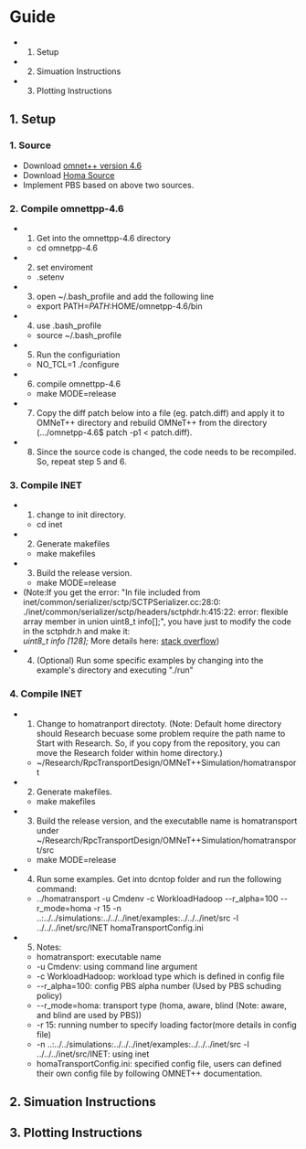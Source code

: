 # Guide
  - 1. Setup 
  - 2. Simuation Instructions  
  - 3. Plotting Instructions

## 1. Setup
### 1. Source
  - Download [omnet++ version 4.6](https://omnetpp.org/download/old.html)
  - Download [Homa Source](https://github.com/PlatformLab/HomaSimulation/tree/omnet_simulations/RpcTransportDesign/OMNeT%2B%2BSimulation)
  - Implement PBS based on above two sources. 
### 2. Compile omnettpp-4.6 
  - 1. Get into the omnettpp-4.6 directory
      - cd omnetpp-4.6 
  - 2. set enviroment
      -  .setenv
  - 3. open ~/.bash_profile and add the following line 
      - export PATH=$PATH:$HOME/omnetpp-4.6/bin 
  - 4. use .bash_profile 
      - source ~/.bash_profile
  - 5. Run the configuriation 
      -  NO_TCL=1 ./configure
  - 6. compile omnettpp-4.6
      - make MODE=release
  - 7. Copy the diff patch below into a file (eg. patch.diff) and apply
      it to OMNeT++ directory and rebuild OMNeT++ from the directory
      (.../omnetpp-4.6$ patch -p1 < patch.diff). 
  - 8. Since the source code is changed, the code needs to be 
      recompiled. So, repeat step 5 and 6. 
### 3. Compile INET
  - 1. change to init directory. 
      - cd inet 
  - 2. Generate makefiles
      - make makefiles 
  - 3. Build the release version. 
      - make MODE=release 
  - (Note:If you get the error: "In file included from 
    inet/common/serializer/sctp/SCTPSerializer.cc:28:0: 
    ./inet/common/serializer/sctp/headers/sctphdr.h:415:22: 
    error: flexible array member in union uint8_t info[];", 
    you have just to modify the code in the sctphdr.h and make it:  
    *uint8_t info [128];*
    More details here: [stack overflow](https://stackoverflow.com/questions/37969272/error-compiling-inet-framework-for-omnet:)) 
   - 4. (Optional) Run some specific examples by changing into the 
        example's directory and executing "./run"
### 4. Compile INET  
  - 1. Change to homatranport directoty. (Note: Default home directory should Research becuase 
      some problem require the path name to Start with Research. So, if you copy from the repository,
      you can move the Research folder within home directory.) 
      - ~/Research/RpcTransportDesign/OMNeT++Simulation/homatransport
  - 2. Generate makefiles.
      - make makefiles 
  - 3. Build the release version, and the executablle name is homatransport under
      ~/Research/RpcTransportDesign/OMNeT++Simulation/homatransport/src
      - make MODE=release
  - 4. Run some examples. Get into dcntop folder and run the following command:  
    - ../homatransport -u Cmdenv -c WorkloadHadoop --r_alpha=100 --r_mode=homa -r 15 -n ..:../../simulations:../../../inet/examples:../../../inet/src -l ../../../inet/src/INET homaTransportConfig.ini
  - 5. Notes: 
    - homatransport: executable name 
    - -u Cmdenv: using command line argument 
    - -c WorkloadHadoop: workload type which is defined in config file
    - --r_alpha=100: config PBS alpha number (Used by PBS schuding policy)
    - --r_mode=homa: transport type (homa, aware, blind (Note: aware, and blind are used by PBS))
    - -r 15: running number to specify loading factor(more details in config file)
    - -n ..:../../simulations:../../../inet/examples:../../../inet/src -l ../../../inet/src/INET: 
      using inet 
    - homaTransportConfig.ini: specified config file, users can defined their own config file by following
      OMNET++ documentation. 

## 2. Simuation Instructions  
  
## 3. Plotting Instructions   
      
